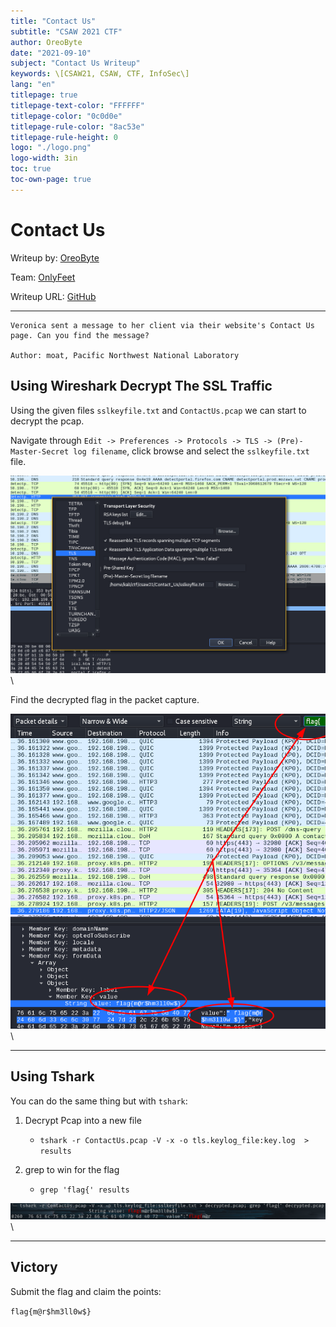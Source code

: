 ```yaml
---
title: "Contact Us"
subtitle: "CSAW 2021 CTF"
author: OreoByte
date: "2021-09-10"
subject: "Contact Us Writeup"
keywords: \[CSAW21, CSAW, CTF, InfoSec\]
lang: "en"
titlepage: true
titlepage-text-color: "FFFFFF"
titlepage-color: "0c0d0e"
titlepage-rule-color: "8ac53e"
titlepage-rule-height: 0
logo: "./logo.png"
logo-width: 3in
toc: true
toc-own-page: true
---
```


# Contact Us

Writeup by: [OreoByte](https://github.com/OreoByte)

Team: [OnlyFeet](https://ctftime.org/team/144644)

Writeup URL: [GitHub](https://infosecstreams.github.io/csaw21/contact-us/)

---

```text
Veronica sent a message to her client via their website's Contact Us page. Can you find the message?

Author: moat, Pacific Northwest National Laboratory
```

## Using Wireshark Decrypt The SSL Traffic

Using the given files `sslkeyfile.txt` and `ContactUs.pcap` we can start to decrypt the pcap.

Navigate through `Edit -> Preferences -> Protocols -> TLS -> (Pre)-Master-Secret log filename`, click browse and select the `sslkeyfile.txt` file.

![Decrypt TLS in Wireshark](./decrypt.png)\

Find the decrypted flag in the packet capture.

![Search for the Flag](./search.png)\

---

## Using Tshark

You can do the same thing but with `tshark`:

1. Decrypt Pcap into a new file
    * `tshark -r ContactUs.pcap -V -x -o tls.keylog_file:key.log  > results`

1. grep to win for the flag
    * `grep 'flag{' results`

![Tshark](./tshark.png)\

---

## Victory

Submit the flag and claim the points:

`flag{m@r$hm3ll0w$}`
